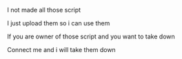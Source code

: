 I not made all those script 

I just upload them so i can use them 

If you are owner of those script and you want to take down 

Connect me and i will take them down 
